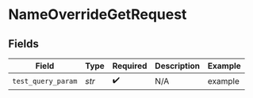 # NameOverrideGetRequest


## Fields

| Field              | Type               | Required           | Description        | Example            |
| ------------------ | ------------------ | ------------------ | ------------------ | ------------------ |
| `test_query_param` | *str*              | :heavy_check_mark: | N/A                | example            |
